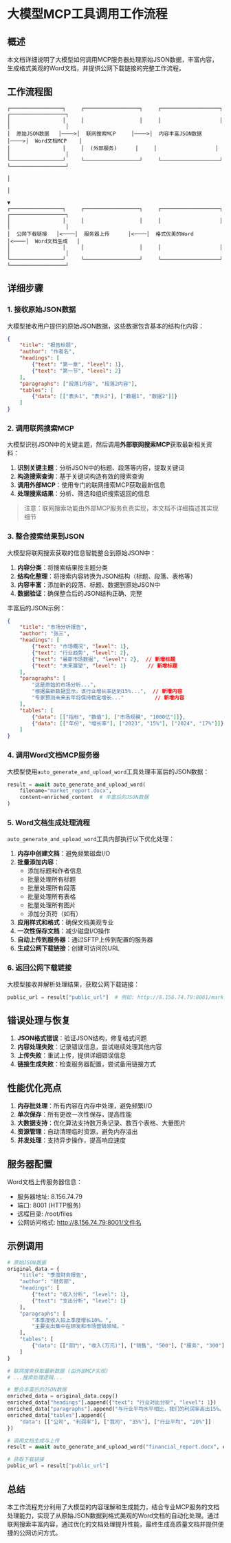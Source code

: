 # 大模型MCP工具调用工作流程

## 概述

本文档详细说明了大模型如何调用MCP服务器处理原始JSON数据，丰富内容，生成格式美观的Word文档，并提供公网下载链接的完整工作流程。

## 工作流程图

```
┌─────────────────┐     ┌──────────────────┐     ┌───────────────────┐     ┌──────────────────┐
│                 │     │                  │     │                   │     │                  │
│  原始JSON数据   │────>│  联网搜索MCP     │────>│  内容丰富JSON数据  │────>│  Word文档MCP    │
│                 │     │  (外部服务)      │     │                   │     │                  │
└─────────────────┘     └──────────────────┘     └───────────────────┘     └──────────────────┘
                                                                                   │
                                                                                   │
                                                                                   ▼
┌─────────────────┐     ┌──────────────────┐     ┌───────────────────┐     ┌──────────────────┐
│                 │     │                  │     │                   │     │                  │
│  公网下载链接   │<────│  服务器上传      │<────│  格式优美的Word   │<────│  Word文档生成   │
│                 │     │                  │     │                   │     │                  │
└─────────────────┘     └──────────────────┘     └───────────────────┘     └──────────────────┘
```

## 详细步骤

### 1. 接收原始JSON数据

大模型接收用户提供的原始JSON数据，这些数据包含基本的结构化内容：

```json
{
    "title": "报告标题",
    "author": "作者名",
    "headings": [
        {"text": "第一章", "level": 1},
        {"text": "第一节", "level": 2}
    ],
    "paragraphs": ["段落1内容", "段落2内容"],
    "tables": [
        {"data": [["表头1", "表头2"], ["数据1", "数据2"]]}
    ]
}
```

### 2. 调用联网搜索MCP

大模型识别JSON中的关键主题，然后调用**外部联网搜索MCP**获取最新相关资料：

1. **识别关键主题**：分析JSON中的标题、段落等内容，提取关键词
2. **构造搜索查询**：基于关键词构造有效的搜索查询
3. **调用外部MCP**：使用专门的联网搜索MCP获取最新信息
4. **处理搜索结果**：分析、筛选和组织搜索返回的信息

> 注意：联网搜索功能由外部MCP服务负责实现，本文档不详细描述其实现细节

### 3. 整合搜索结果到JSON

大模型将联网搜索获取的信息智能整合到原始JSON中：

1. **内容分类**：将搜索结果按主题分类
2. **结构化整理**：将搜索内容转换为JSON结构（标题、段落、表格等）
3. **内容丰富**：添加新的段落、标题、数据到原始JSON中
4. **数据验证**：确保整合后的JSON结构正确、完整

丰富后的JSON示例：

```json
{
    "title": "市场分析报告",
    "author": "张三",
    "headings": [
        {"text": "市场概况", "level": 1},
        {"text": "行业趋势", "level": 2},
        {"text": "最新市场数据", "level": 2},  // 新增标题
        {"text": "未来展望", "level": 1}       // 新增标题
    ],
    "paragraphs": [
        "这是原始的市场分析...",
        "根据最新数据显示，该行业增长率达到15%...",  // 新增内容
        "专家预测未来五年将保持稳定增长..."          // 新增内容
    ],
    "tables": [
        {"data": [["指标", "数值"], ["市场规模", "1000亿"]]},
        {"data": [["年份", "增长率"], ["2023", "15%"], ["2024", "17%"]]}  // 新增表格
    ]
}
```

### 4. 调用Word文档MCP服务器

大模型使用`auto_generate_and_upload_word`工具处理丰富后的JSON数据：

```python
result = await auto_generate_and_upload_word(
    filename="market_report.docx",
    content=enriched_content  # 丰富后的JSON数据
)
```

### 5. Word文档生成处理流程

`auto_generate_and_upload_word`工具内部执行以下优化处理：

1. **内存中创建文档**：避免频繁磁盘I/O
2. **批量添加内容**：
   - 添加标题和作者信息
   - 批量处理所有标题
   - 批量处理所有段落
   - 批量处理所有表格
   - 批量处理所有图片
   - 添加分页符（如有）
3. **应用样式和格式**：确保文档美观专业
4. **一次性保存文档**：减少磁盘I/O操作
5. **自动上传到服务器**：通过SFTP上传到配置的服务器
6. **生成公网下载链接**：创建可访问的URL

### 6. 返回公网下载链接

大模型接收并解析处理结果，获取公网下载链接：

```python
public_url = result["public_url"]  # 例如: http://8.156.74.79:8001/market_report.docx
```

## 错误处理与恢复

1. **JSON格式错误**：验证JSON结构，修复格式问题
2. **内容处理失败**：记录错误信息，尝试继续处理其他内容
3. **上传失败**：重试上传，提供详细错误信息
4. **链接生成失败**：检查服务器配置，尝试备用链接方式

## 性能优化亮点

1. **内存批处理**：所有内容在内存中处理，避免频繁I/O
2. **单次保存**：所有更改一次性保存，提高性能
3. **大数据支持**：优化算法支持数万条记录、数百个表格、大量图片
4. **资源管理**：自动清理临时资源，避免内存溢出
5. **并发处理**：支持异步操作，提高响应速度

## 服务器配置

Word文档上传服务器信息：
- 服务器地址: 8.156.74.79
- 端口: 8001 (HTTP服务)
- 远程目录: /root/files
- 公网访问格式: http://8.156.74.79:8001/文件名

## 示例调用

```python
# 原始JSON数据
original_data = {
    "title": "季度财务报告",
    "author": "财务部",
    "headings": [
        {"text": "收入分析", "level": 1},
        {"text": "支出分析", "level": 1}
    ],
    "paragraphs": [
        "本季度收入较上季度增长10%。",
        "主要支出集中在研发和市场营销领域。"
    ],
    "tables": [
        {"data": [["部门", "收入(万元)"], ["销售", "500"], ["服务", "300"]]}
    ]
}

# 联网搜索获取最新数据 (由外部MCP实现)
# ...搜索处理逻辑...

# 整合丰富后的JSON数据
enriched_data = original_data.copy()
enriched_data["headings"].append({"text": "行业对比分析", "level": 1})
enriched_data["paragraphs"].append("与行业平均水平相比，我们的利润率高出15%。")
enriched_data["tables"].append({
    "data": [["公司", "利润率"], ["我司", "35%"], ["行业平均", "20%"]]
})

# 调用文档生成与上传
result = await auto_generate_and_upload_word("financial_report.docx", enriched_data)

# 获取下载链接
public_url = result["public_url"]
```

## 总结

本工作流程充分利用了大模型的内容理解和生成能力，结合专业MCP服务的文档处理能力，实现了从原始JSON数据到格式美观的Word文档的自动化处理。通过联网搜索丰富内容，通过优化的文档处理提升性能，最终生成高质量文档并提供便捷的公网访问方式。 